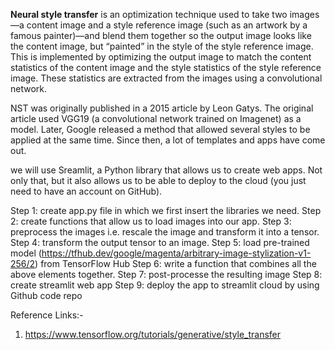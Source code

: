 <b>Neural style transfer</b> is an optimization technique used to take two images—a content image and a style reference image (such as an artwork by a famous painter)—and 
blend them together so the output image looks like the content image, but “painted” in the style of the style reference image.
This is implemented by optimizing the output image to match the content statistics of the content image and the style statistics of the style reference image.
These statistics are extracted from the images using a convolutional network.

NST was originally published in a 2015 article by Leon Gatys. The original article used VGG19 (a convolutional network trained on Imagenet) as a model.
Later, Google released a method that allowed several styles to be applied at the same time. Since then, a lot of templates and apps have come out.

we will use Sreamlit, a Python library that allows us to create web apps. Not only that, but it also allows us to be able to deploy to the cloud (you just need to have an account on GitHub).

Step 1: create app.py file in which we first insert the libraries we need.
Step 2: create functions that allow us to load images into our app.
Step 3: preprocess the images i.e. rescale the image and transform it into a tensor.
Step 4: transform the output tensor to an image.
Step 5: load pre-trained model (https://tfhub.dev/google/magenta/arbitrary-image-stylization-v1-256/2) from TensorFlow Hub
Step 6: write a function that combines all the above elements together.
Step 7: post-processe the resulting image
Step 8: create streamlit web app
Step 9: deploy the app to streamlit cloud by using Github code repo



Reference Links:-
1. https://www.tensorflow.org/tutorials/generative/style_transfer
